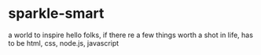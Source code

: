 # sparkle-smart
a world to inspire
hello folks, if there re a few things worth a shot in life, has to be html, css, node.js, javascript
